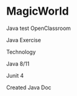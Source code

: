 # MagicWorld
Java test OpenClassroom

Java Exercise

Technology

Java  8/11

Junit 4

Created Java Doc
